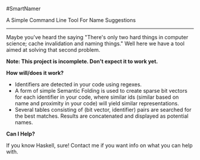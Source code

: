 #SmartNamer

A Simple Command Line Tool For Name Suggestions

---

Maybe you've heard the saying "There's only two hard things in computer science; cache invalidation and naming things." Well here we have a tool aimed at solving that second problem.

**Note: This project is incomplete. Don't expect it to work yet.**



**How will/does it work?**

* Identifiers are detected in your code using regexes.
* A form of simple Semantic Folding is used to create sparse bit vectors for each identifier in your code, where similar ids (similar based on name and proximity in your code) will yield similar representations.
* Several tables consisting of (bit vector, identifier) pairs are searched for the best matches. Results are concatenated and displayed as potential names.

**Can I Help?**

If you know Haskell, sure! Contact me if you want info on what you can help with.
